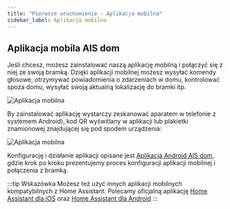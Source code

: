 ```yaml
---
title: "Pierwsze uruchomienie - Aplikacja mobilna"
sidebar_label: Aplikacja mobilna
---
```


## Aplikacja mobila AIS dom

Jeśli chcesz, możesz zainstalować naszą aplikację mobilną i połączyć się z niej ze swoją bramką.
Dzięki aplikacji mobilnej możesz wysyłać komendy głosowe, otrzymywać powiadomienia o zdarzeniach w domu, kontrolować spoza domu, wysyłać swoją aktualną lokalizację do bramki itp.

![Aplikacja mobilna](/img/en/bramka/onboarding_step_mob_app_2.png)


By zainstalować aplikację wystarczy zeskanować aparatem w telefonie z systemem Android), kod QR wyświtlany w aplikacji lub plakietki znamionowej znajdującej się pod spodem urządzenia:

![Aplikacja mobilna](/img/en/bramka/first_run_4.jpeg)

Konfigurację i działanie aplikacji opisane jest [Aplikacja Android AIS dom](/docs/ais_app_android_dom), gdzie krok po kroku prezentujemy proces konfiguracji aplikacji mobilnej i połączenia z bramką.

:::tip Wskazówka
Możesz też użyć innych aplikacji mobilnych kompatybilnych z Home Assistant.
Polecamy oficjalną aplikację [Home Assistant dla iOS](https://apps.apple.com/us/app/home-assistant/id1099568401) oraz [Home Assistant dla Android](https://play.google.com/store/apps/details?id=io.homeassistant.companion.android)
:::
